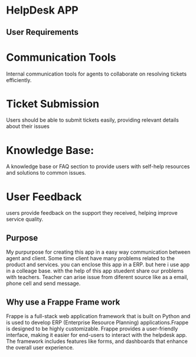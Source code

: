 # HelpDesk APP

## User Requirements

# Communication Tools

Internal communication tools for agents to collaborate on resolving tickets efficiently.

# Ticket Submission
Users should be able to submit tickets easily, providing relevant details about their issues

# Knowledge Base:

A knowledge base or FAQ section to provide users with self-help resources and solutions to common issues.

# User Feedback

 users provide feedback on the support they received, helping improve service quality.


## Purpose 
My purpurpose for creating this app in a easy way communication between agent and client. Some time client have many problems related to the product and services. you can enclose this app in a ERP. but here i use app in a colleage base. with the help of this app stuedent share our problems with teachers.
Teacher can arise issue from diferent source like as a email, phone cell and send message.

## Why use a Frappe Frame work
Frappe is a full-stack web application framework that is built on Python and is used to develop ERP (Enterprise Resource Planning) applications.Frappe is designed to be highly customizable. Frappe provides a user-friendly interface, making it easier for end-users to interact with the helpdesk app. The framework includes features like forms, and dashboards that enhance the overall user experience.
